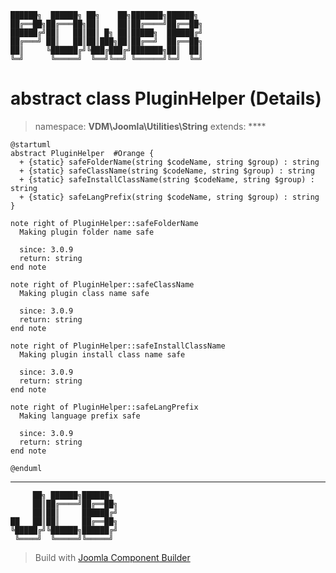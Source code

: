 ```
██████╗  ██████╗ ██╗    ██╗███████╗██████╗
██╔══██╗██╔═══██╗██║    ██║██╔════╝██╔══██╗
██████╔╝██║   ██║██║ █╗ ██║█████╗  ██████╔╝
██╔═══╝ ██║   ██║██║███╗██║██╔══╝  ██╔══██╗
██║     ╚██████╔╝╚███╔███╔╝███████╗██║  ██║
╚═╝      ╚═════╝  ╚══╝╚══╝ ╚══════╝╚═╝  ╚═╝
```
# abstract class PluginHelper (Details)
> namespace: **VDM\Joomla\Utilities\String**
> extends: ****
```uml
@startuml
abstract PluginHelper  #Orange {
  + {static} safeFolderName(string $codeName, string $group) : string
  + {static} safeClassName(string $codeName, string $group) : string
  + {static} safeInstallClassName(string $codeName, string $group) : string
  + {static} safeLangPrefix(string $codeName, string $group) : string
}

note right of PluginHelper::safeFolderName
  Making plugin folder name safe

  since: 3.0.9
  return: string
end note

note right of PluginHelper::safeClassName
  Making plugin class name safe

  since: 3.0.9
  return: string
end note

note right of PluginHelper::safeInstallClassName
  Making plugin install class name safe

  since: 3.0.9
  return: string
end note

note right of PluginHelper::safeLangPrefix
  Making language prefix safe

  since: 3.0.9
  return: string
end note
 
@enduml
```

---
```
     ██╗ ██████╗██████╗
     ██║██╔════╝██╔══██╗
     ██║██║     ██████╔╝
██   ██║██║     ██╔══██╗
╚█████╔╝╚██████╗██████╔╝
 ╚════╝  ╚═════╝╚═════╝
```
> Build with [Joomla Component Builder](https://git.vdm.dev/joomla/Component-Builder)


